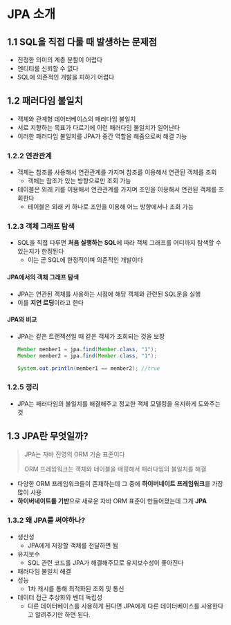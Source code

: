 # JPA 소개



## 1.1 SQL을 직접 다룰 때 발생하는 문제점

- 진정한 의미의 계층 분할이 어렵다
- 엔티티를 신뢰할 수 없다
- SQL에 의존적인 개발을 피하기 어렵다



## 1.2 패러다임 불일치

- 객체와 관계형 데이터베이스의 패러다임 불일치
- 서로 지향하는 목표가 다르기에 이런 패러다임 불일치가 일어난다
- 이러한 패러다임 불일치를 JPA가 중간 역할을 해줌으로써 해결 가능



### 1.2.2 연관관계

- 객체는 참조를 사용해서 연관관계를 가지며 참조를 이용해서 연관된 객체를 조회
  - 객체는 참조가 있는 방향으로만 조회 가능
- 테이블은 외래 키를 이용해서 연관관계를 가지며 조인을 이용해서 연관된 객체를 조회한다
  - 테이블은 외래 키 하나로 조인을 이용해 어느 방향에서나 조회 가능



### 1.2.3 객체 그래프 탐색

- SQL을 직접 다루면 **처음 실행하는 SQL**에 따라 객체 그래프를 어디까지 탐색할 수 있는지가 한정된다
  - 이는 곧 SQL에 한정적이며 의존적인 개발이다

#### JPA에서의 객체 그래프 탐색

- JPA는 연관된 객체를 사용하는 시점에 해당 객체와 관련된 SQL문을 실행
- 이를 **지연 로딩**이라고 한다

#### JPA와 비교

- JPA는 같은 트랜잭션일 때 같은 객체가 조회되는 것을 보장

  ```java
  Member member1 = jpa.find(Member.class, "1");
  Member member2 = jpa.find(Member.class, "1");
  
  System.out.println(member1 == member2); //true
  ```



### 1.2.5 정리

- JPA는 패러다임의 불일치를 해결해주고 정교한 객체 모델링을 유지하게 도와주는 것



## 1.3 JPA란 무엇일까?

> JPA는 자바 진영의 ORM 기술 표준이다
>
> ORM 프레임워크는 객체와 테이블을 매핑해서 패러다임의 불일치를 해결

- 다양한 ORM 프레임워크들이 존재하는데 그 중에 **하이버네이트 프레임워크**를 가장 많이 사용
- **하이버네이트를 기반**으로 새로운 자바 ORM 표준이 만들어졌는데 그게 **JPA**



### 1.3.2 왜 JPA를 써야하나?

- 생산성
  - JPA에게 저장할 객체를 전달하면 됨
- 유지보수
  - SQL 관련 코드를 JPA가 해결해주므로 유지보수성이 좋아진다
- 패러다임 불일치 해결
- 성능
  - 1차 캐시를 통해 최적화된 조회 및 통신
- 데이터 접근 추상화와 벤더 독립성
  - 다른 데이터베이스를 사용하게 된다면 JPA에게 다른 데이터베이스를 사용한다고 알려주기만 하면 된다.

